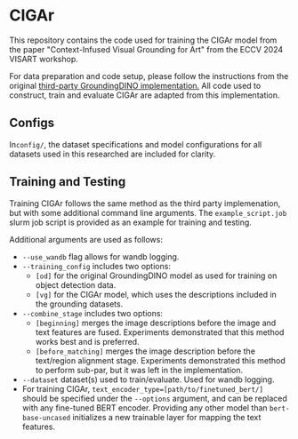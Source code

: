 # CIGAr

This repository contains the code used for training the CIGAr model from the paper "Context-Infused Visual Grounding for Art" from the ECCV 2024 VISART workshop.  

For data preparation and code setup, please follow the instructions from the original [third-party GroundingDINO implementation.](https://github.com/longzw1997/Open-GroundingDino) All code used to construct, train and evaluate CIGAr are adapted from this implementation. 

## Configs
In`config/`, the dataset specifications and model configurations for all datasets used in this researched are included for clarity. 

## Training and Testing
Training CIGAr follows the same method as the third party implemenation, but with some additional command line arguments. The `example_script.job` slurm job script is provided as an example for training and testing. 

Additional arguments are used as follows:

 - `--use_wandb` flag allows for wandb logging.
 - `--training_config`  includes two options: 
	 - `[od]` for the original GroundingDINO model as used for training on object detection data.
	 - `[vg]` for the CIGAr model, which uses the descriptions included in the grounding datasets.
 - `--combine_stage` includes two options:
	 - `[beginning]` merges the image descriptions before the image and text features are fused. Experiments demonstrated that this method works best and is preferred.
	 - `[before_matching]` merges the image description before the text/region alignment stage. Experiments demonstrated this method to perform sub-par, but it was left in the implementation.
 - `--dataset` dataset(s) used to train/evaluate. Used for wandb logging. 
 - For training CIGAr, `text_encoder_type=[path/to/finetuned_bert/]` should be specified under the `--options` argument, and can be replaced with any fine-tuned BERT encoder. Providing any other model than `bert-base-uncased` initializes a new trainable layer for mapping the text features. 


